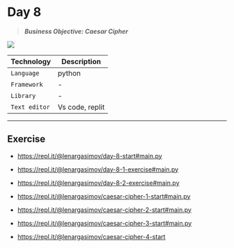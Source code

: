 # Day 8

> **_Business Objective: Caesar Cipher_**

<img src="notes/caesar_cipher.gif" >

| Technology    | Description     |
| ------------- | --------------- |
| `Language`    | python          |
| `Framework`   | -               |
| `Library`     | -               |
| `Text editor` | Vs code, replit |

---

## Exercise

- https://repl.it/@lenargasimov/day-8-start#main.py
- https://repl.it/@lenargasimov/day-8-1-exercise#main.py
- https://repl.it/@lenargasimov/day-8-2-exercise#main.py

- https://repl.it/@lenargasimov/caesar-cipher-1-start#main.py
- https://repl.it/@lenargasimov/caesar-cipher-2-start#main.py
- https://repl.it/@lenargasimov/caesar-cipher-3-start#main.py
- https://repl.it/@lenargasimov/caesar-cipher-4-start
